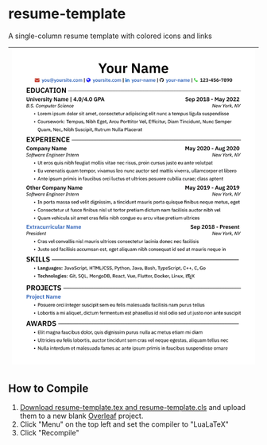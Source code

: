 # resume-template

A single-column resume template with colored icons and links

|![preview of resume-template](resume-template.png)|
|-|

## How to Compile

1. [Download resume-template.tex and resume-template.cls](https://github.com/MdAbedin/resume-template/blob/master/resume-template.zip?raw=true) and upload them to a new blank [Overleaf](https://www.overleaf.com/) project.
2. Click "Menu" on the top left and set the compiler to "LuaLaTeX"
3. Click "Recompile"
